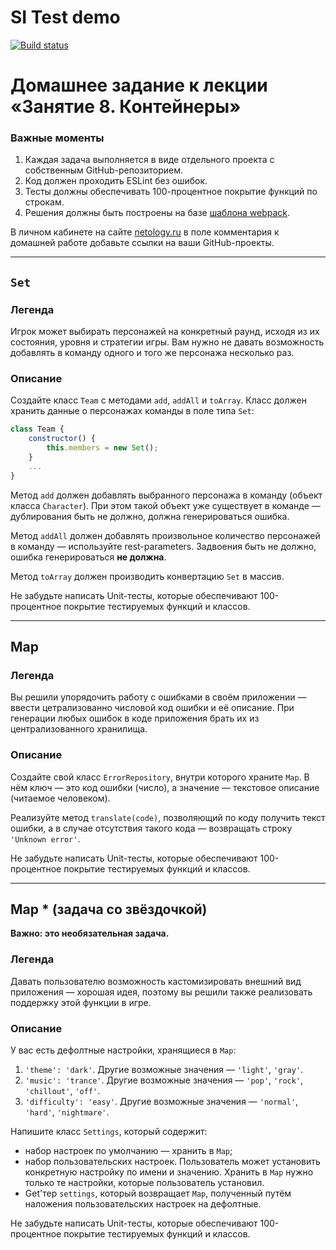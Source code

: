 # SI Test demo
[![Build status](https://ci.appveyor.com/api/projects/status/uq1ms2ypfe44cn3r?svg=true)](https://ci.appveyor.com/project/MarShal69/container2)

# Домашнее задание к лекции «Занятие 8. Контейнеры»

### **Важные моменты** 

1. Каждая задача выполняется в виде отдельного проекта с собственным GitHub-репозиторием.
2. Код должен проходить ESLint без ошибок.
3. Тесты должны обеспечивать 100-процентное покрытие функций по строкам.
4. Решения должны быть построены на базе [шаблона webpack](/ci-template).

В личном кабинете на сайте [netology.ru](http://netology.ru/) в поле комментария к домашней работе добавьте ссылки на ваши GitHub-проекты.

---

## `Set`

### Легенда

Игрок может выбирать персонажей на конкретный раунд, исходя из их состояния, уровня и стратегии игры. Вам нужно не давать возможность добавлять в команду одного и того же персонажа несколько раз.

### Описание

Создайте класс `Team` с методами `add`, `addAll` и `toArray`. Класс должен хранить данные о персонажах команды в поле типа `Set`:
```javascript
class Team {
    constructor() {
        this.members = new Set();
    }
    ...
}
```

Метод `add` должен добавлять выбранного персонажа в команду (объект класса `Character`). При этом такой объект уже существует в команде — дублирования быть не должно, должна генерироваться ошибка.

Метод `addAll` должен добавлять произвольное количество персонажей в команду — используйте rest-parameters. Задвоения быть не должно, ошибка генерироваться **не должна**.

Метод `toArray` должен производить конвертацию `Set` в массив.

Не забудьте написать Unit-тесты, которые обеспечивают 100-процентное покрытие тестируемых функций и классов.

---

## Map

### Легенда

Вы решили упорядочить работу с ошибками в своём приложении — ввести цетрализованно числовой код ошибки и её описание. При генерации любых ошибок в коде приложения брать их из централизованного хранилища.

### Описание

Создайте свой класс `ErrorRepository`, внутри которого храните `Map`. В нём ключ — это код ошибки (число), а значение — текстовое описание (читаемое человеком).

Реализуйте метод `translate(code)`, позволяющий по коду получить текст ошибки, а в случае отсутствия такого кода — возвращать строку `'Unknown error'`.

Не забудьте написать Unit-тесты, которые обеспечивают 100-процентное покрытие тестируемых функций и классов.

----

## Map * (задача со звёздочкой)

**Важно: это необязательная задача.**

### Легенда

Давать пользователю возможность кастомизировать внешний вид приложения — хорошая идея, поэтому вы решили также реализовать поддержку этой функции в игре.

### Описание

У вас есть дефолтные настройки, хранящиеся в `Map`:
1. `'theme': 'dark'`. Другие возможные значения — `'light'`, `'gray'`.
2. `'music': 'trance'`. Другие возможные значения — `'pop'`, `'rock'`, `'chillout'`, `'off'`.
3. `'difficulty': 'easy'`. Другие возможные значения — `'normal'`, `'hard'`, `'nightmare'`.

Напишите класс `Settings`, который содержит:
- набор настроек по умолчанию — хранить в `Map`;
- набор пользовательских настроек. Пользователь может установить конкретную настройку по имени и значению. Хранить в `Map` нужно только те настройки, которые пользователь установил.
- Get'тер `settings`, который возвращает `Map`, полученный путём наложения пользовательских настроек на дефолтные.

Не забудьте написать Unit-тесты, которые обеспечивают 100-процентное покрытие тестируемых функций и классов.
